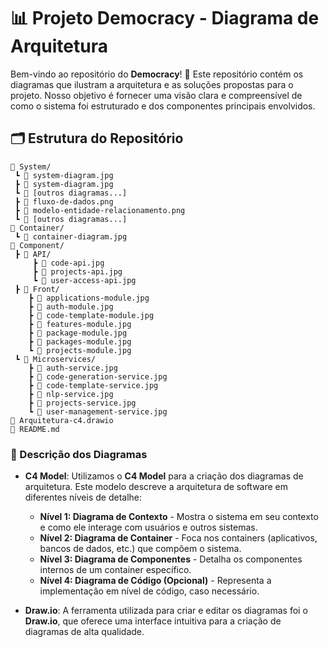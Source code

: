 
# 📊 Projeto Democracy - Diagrama de Arquitetura

Bem-vindo ao repositório do **Democracy**! 🎉 Este repositório contém os diagramas que ilustram a arquitetura e as soluções propostas para o projeto. Nosso objetivo é fornecer uma visão clara e compreensível de como o sistema foi estruturado e dos componentes principais envolvidos.

## 🗂️ Estrutura do Repositório

```
📂 System/
 ┗ 📜 system-diagram.jpg
 ┣ 📜 system-diagram.jpg
 ┗ 📜 [outros diagramas...]
 ┣ 📜 fluxo-de-dados.png
 ┣ 📜 modelo-entidade-relacionamento.png
 ┗ 📜 [outros diagramas...]
📂 Container/
 ┗ 📜 container-diagram.jpg
📂 Component/
 ┣ 📂 API/
     ┣ 📜 code-api.jpg
     ┣ 📜 projects-api.jpg
     ┗ 📜 user-access-api.jpg
 ┣ 📂 Front/
    ┣ 📜 applications-module.jpg
    ┣ 📜 auth-module.jpg
    ┣ 📜 code-template-module.jpg
    ┣ 📜 features-module.jpg
    ┣ 📜 package-module.jpg
    ┣ 📜 packages-module.jpg
    ┗ 📜 projects-module.jpg   
 ┗ 📂 Microservices/
    ┣ 📜 auth-service.jpg
    ┣ 📜 code-generation-service.jpg
    ┣ 📜 code-template-service.jpg 
    ┣ 📜 nlp-service.jpg 
    ┣ 📜 projects-service.jpg
    ┗ 📜 user-management-service.jpg     
📜 Arquitetura-c4.drawio
📜 README.md
```

### 📑 Descrição dos Diagramas

- **C4 Model**: Utilizamos o **C4 Model** para a criação dos diagramas de arquitetura. Este modelo descreve a arquitetura de software em diferentes níveis de detalhe:
  - **Nível 1: Diagrama de Contexto** - Mostra o sistema em seu contexto e como ele interage com usuários e outros sistemas.
  - **Nível 2: Diagrama de Container** - Foca nos containers (aplicativos, bancos de dados, etc.) que compõem o sistema.
  - **Nível 3: Diagrama de Componentes** - Detalha os componentes internos de um container específico.
  - **Nível 4: Diagrama de Código (Opcional)** - Representa a implementação em nível de código, caso necessário.

- **Draw.io**: A ferramenta utilizada para criar e editar os diagramas foi o **Draw.io**, que oferece uma interface intuitiva para a criação de diagramas de alta qualidade.
